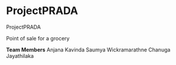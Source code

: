 # ProjectPRADA
ProjectPRADA

Point of sale for a grocery

**Team Members**
Anjana Kavinda
Saumya Wickramarathne
Chanuga Jayathilaka
